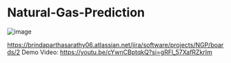 # Natural-Gas-Prediction

![image](https://github.com/brinda06/Natural-Gas-Prediction/assets/91176198/f6c25566-ee18-434a-a01f-ae1f6744c591)


https://brindaparthasarathy06.atlassian.net/jira/software/projects/NGP/boards/2
Demo Video: https://youtu.be/cYwnCBptqkQ?si=gRFl_57XafRZkrIm
